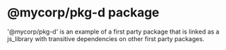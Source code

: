 # @mycorp/pkg-d package

'@mycorp/pkg-d' is an example of a first party package that is linked as a js_library with
transitive dependencies on other first party packages.
